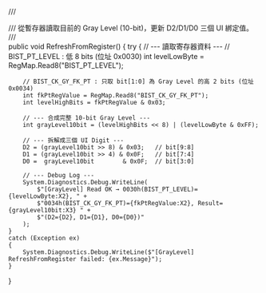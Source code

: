 /// <summary>
/// 從暫存器讀取目前的 Gray Level (10-bit)，更新 D2/D1/D0 三個 UI 綁定值。
/// </summary>
public void RefreshFromRegister()
{
    try
    {
        // --- 讀取寄存器資料 ---
        // BIST_PT_LEVEL : 低 8 bits (位址 0x0030)
        int levelLowByte = RegMap.Read8("BIST_PT_LEVEL");

        // BIST_CK_GY_FK_PT : 只取 bit[1:0] 為 Gray Level 的高 2 bits (位址 0x0034)
        int fkPtRegValue = RegMap.Read8("BIST_CK_GY_FK_PT");
        int levelHighBits = fkPtRegValue & 0x03;

        // --- 合成完整 10-bit Gray Level ---
        int grayLevel10bit = (levelHighBits << 8) | (levelLowByte & 0xFF);

        // --- 拆解成三個 UI Digit ---
        D2 = (grayLevel10bit >> 8) & 0x03;   // bit[9:8]
        D1 = (grayLevel10bit >> 4) & 0x0F;   // bit[7:4]
        D0 =  grayLevel10bit        & 0x0F;  // bit[3:0]

        // --- Debug Log ---
        System.Diagnostics.Debug.WriteLine(
            $"[GrayLevel] Read OK → 0030h(BIST_PT_LEVEL)={levelLowByte:X2}, " +
            $"0034h(BIST_CK_GY_FK_PT)={fkPtRegValue:X2}, Result={grayLevel10bit:X3} " +
            $"(D2={D2}, D1={D1}, D0={D0})"
        );
    }
    catch (Exception ex)
    {
        System.Diagnostics.Debug.WriteLine($"[GrayLevel] RefreshFromRegister failed: {ex.Message}");
    }
}